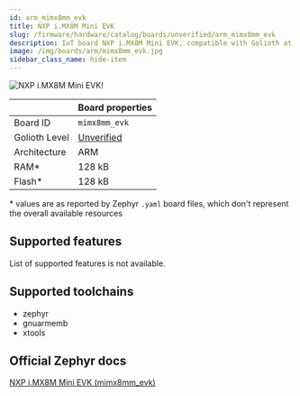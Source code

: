 ```yaml
---
id: arm_mimx8mm_evk
title: NXP i.MX8M Mini EVK
slug: /firmware/hardware/catalog/boards/unverified/arm_mimx8mm_evk
description: IoT board NXP i.MX8M Mini EVK, compatible with Golioth at unverified level.
image: /img/boards/arm/mimx8mm_evk.jpg
sidebar_class_name: hide-item
---
```


[//]: # (This is an auto-generated file, do not edit! Changes to it will be lost upon re-generation)

![NXP i.MX8M Mini EVK!](/img/boards/arm/mimx8mm_evk.jpg "NXP i.MX8M Mini EVK")

|                | Board properties     |
| -------------  | -------------------- |
| Board ID       | `mimx8mm_evk` |
| Golioth Level  | [Unverified](/firmware/hardware#unverified-boards) |
| Architecture   | ARM |
| RAM*           | 128 kB |
| Flash*         | 128 kB |

\* values are as reported by Zephyr `.yaml` board files, which don't represent the overall available resources



## Supported features

List of supported features is not available.

## Supported toolchains

* zephyr
* gnuarmemb
* xtools

## Official Zephyr docs

[NXP i.MX8M Mini EVK (mimx8mm_evk)](https://docs.zephyrproject.org/3.6.0/boards/arm/mimx8mm_evk/doc/index.html)
